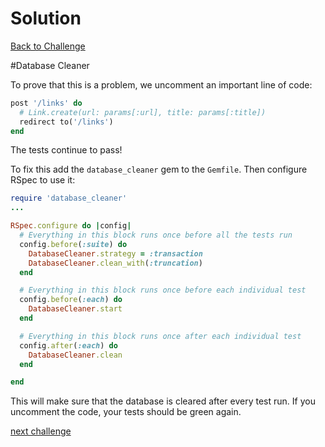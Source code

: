 # Solution

[Back to Challenge](../12_configuring_database_cleaner.md)

#Database Cleaner

To prove that this is a problem, we uncomment an important line of code:
```ruby
post '/links' do
  # Link.create(url: params[:url], title: params[:title])
  redirect to('/links')
end
```
The tests continue to pass!

To fix this add the ```database_cleaner``` gem to the ```Gemfile```. Then configure RSpec to use it:

```ruby
require 'database_cleaner'
...

RSpec.configure do |config|
  # Everything in this block runs once before all the tests run
  config.before(:suite) do
    DatabaseCleaner.strategy = :transaction
    DatabaseCleaner.clean_with(:truncation)
  end

  # Everything in this block runs once before each individual test
  config.before(:each) do
    DatabaseCleaner.start
  end

  # Everything in this block runs once after each individual test
  config.after(:each) do
    DatabaseCleaner.clean
  end

end
```

This will make sure that the database is cleared after every test run. If you uncomment the code, your tests should be green again.

[next challenge](../13_configuring_the_rack_env.md)
